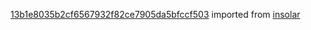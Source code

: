 [13b1e8035b2cf6567932f82ce7905da5bfccf503](https://github.com/insolar/insolar/commit/13b1e8035b2cf6567932f82ce7905da5bfccf503) imported from [insolar](https://github.com/insolar/insolar)
